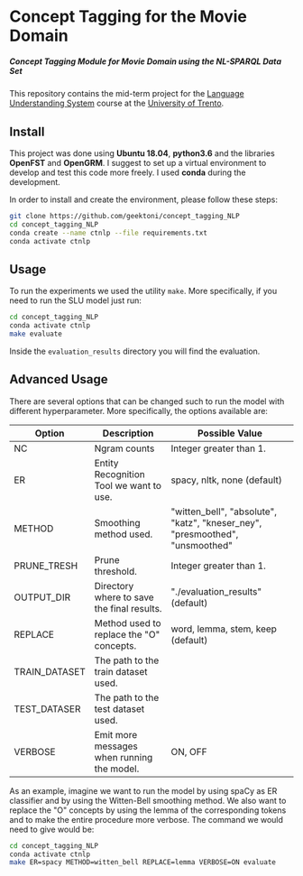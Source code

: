 # Concept Tagging for the Movie Domain
##### Concept Tagging Module for Movie Domain using the NL-SPARQL Data Set

This repository contains the mid-term project for the [Language Understanding
System](http://disi.unitn.it/~riccardi/page7/page13/page13.html) course at the [University of Trento](https://unitn.it).

## Install
This project was done using **Ubuntu 18.04**, **python3.6** and the libraries
**OpenFST** and **OpenGRM**. I suggest to set up a virtual environment to develop
and test this code more freely. I used **conda** during the development.

In order to install and create the environment, please follow these steps:
```bash
git clone https://github.com/geektoni/concept_tagging_NLP
cd concept_tagging_NLP
conda create --name ctnlp --file requirements.txt
conda activate ctnlp
```

## Usage

To run the experiments we used the utility `make`. More specifically, if you need to
run the SLU model just run:
```bash
cd concept_tagging_NLP
conda activate ctnlp
make evaluate
```
Inside the `evaluation_results` directory you will find the evaluation.

## Advanced Usage

There are several options that can be changed such to run the model with different
hyperparameter. More specifically, the options available are:

| Option | Description | Possible Value |
|---------------|-------------|----------------|
| NC | Ngram counts | Integer greater than 1.  |
| ER | Entity Recognition Tool we want to use. | spacy, nltk, none (default)  |
| METHOD | Smoothing method used. | "witten_bell", "absolute", "katz", "kneser_ney", "presmoothed", "unsmoothed" |
| PRUNE_TRESH | Prune threshold.  | Integer greater than 1. |
| OUTPUT_DIR | Directory where to save the final results.  | "./evaluation_results" (default) |
| REPLACE | Method used to replace the "O" concepts. | word, lemma, stem, keep (default) |
| TRAIN_DATASET | The path to the train dataset used. |  |
| TEST_DATASER | The path to the test dataset used. |  |
| VERBOSE | Emit more messages when running the model. | ON, OFF |

As an example, imagine we want to run the model by using spaCy as ER classifier and by using
the Witten-Bell smoothing method. We also want to replace the "O" concepts by using the lemma of the corresponding
tokens and to make the entire procedure more verbose. The command we would need to give would be:
```bash
cd concept_tagging_NLP
conda activate ctnlp
make ER=spacy METHOD=witten_bell REPLACE=lemma VERBOSE=ON evaluate
```